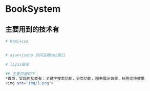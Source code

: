 # BookSystem


## 主要用到的技术有

``` bash
# html+css


# ajax+jsonp 访问豆瓣api接口

# layui框架

## 主要页面如下：
*首页，实现的功能有：关键字搜索功能，分页功能，图书展示效果，标签切换效果
<img src="img/1.png">


```


